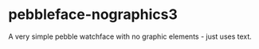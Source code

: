 pebbleface-nographics3
======================

A very simple pebble watchface with no graphic elements - just uses text.
